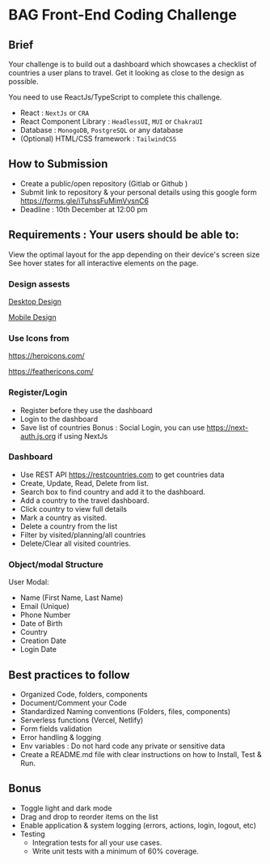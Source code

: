# BAG Front-End Coding Challenge

## Brief

Your challenge is to build out a dashboard which showcases a checklist of countries a user plans to travel. Get it looking as close to the design as possible.

You need to use ReactJs/TypeScript to complete this challenge.

- React : `NextJs` or `CRA`
- React Component Library : `HeadlessUI`, `MUI` or `ChakraUI`
- Database : `MonogoDB`, `PostgreSQL` or any database
- (Optional) HTML/CSS framework : `TailwindCSS`

## How to Submission

- Create a public/open repository (Gitlab or Github )
- Submit link to repository & your personal details using this google form https://forms.gle/iTuhssFuMimVvsnC6
- Deadline : 10th December at 12:00 pm

## Requirements : Your users should be able to:

View the optimal layout for the app depending on their device's screen size
See hover states for all interactive elements on the page.

### Design assests

[Desktop Design](https://www.figma.com/proto/zbExDbsTm2NNcLLzfg9mDc/Bag-Challenge?page-id=0%3A1&node-id=2%3A535&viewport=435%2C48%2C0.25&scaling=min-zoom&starting-point-node-id=2%3A535&show-proto-sidebar=1)

[Mobile Design](https://www.figma.com/proto/zbExDbsTm2NNcLLzfg9mDc/Bag-Challenge?page-id=0%3A1&node-id=2%3A971&viewport=435%2C48%2C0.25&scaling=min-zoom&starting-point-node-id=2%3A971&show-proto-sidebar=1)

### Use Icons from

https://heroicons.com/

https://feathericons.com/

### Register/Login

- Register before they use the dashboard
- Login to the dashboard
- Save list of countries
  Bonus : Social Login, you can use https://next-auth.js.org if using NextJs

### Dashboard

- Use REST API https://restcountries.com to get countries data
- Create, Update, Read, Delete from list.
- Search box to find country and add it to the dashboard.
- Add a country to the travel dashboard.
- Click country to view full details
- Mark a country as visited.
- Delete a country from the list
- Filter by visited/planning/all countries
- Delete/Clear all visited countries.

### Object/modal Structure

User Modal:

- Name (First Name, Last Name)
- Email (Unique)
- Phone Number
- Date of Birth
- Country
- Creation Date
- Login Date

## Best practices to follow

- Organized Code, folders, components
- Document/Comment your Code
- Standardized Naming conventions (Folders, files, components)
- Serverless functions (Vercel, Netlify)
- Form fields validation
- Error handling & logging
- Env variables : Do not hard code any private or sensitive data
- Create a README.md file with clear instructions on how to Install, Test & Run.

## Bonus

- Toggle light and dark mode
- Drag and drop to reorder items on the list
- Enable application & system logging (errors, actions, login, logout, etc)
- Testing
  - Integration tests for all your use cases.
  - Write unit tests with a minimum of 60% coverage.
